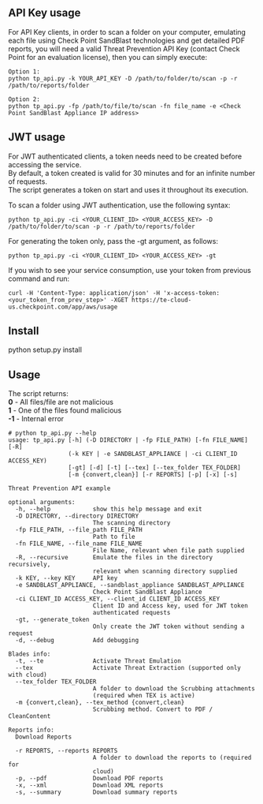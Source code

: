 ## API Key usage

For API Key clients, in order to scan a folder on your computer, emulating each file using Check Point SandBlast technologies and get detailed PDF reports,
you will need a valid Threat Prevention API Key (contact Check Point for an evaluation license), then you can simply execute:

~~~~
Option 1:
python tp_api.py -k YOUR_API_KEY -D /path/to/folder/to/scan -p -r /path/to/reports/folder

Option 2:
python tp_api.py -fp /path/to/file/to/scan -fn file_name -e <Check Point SandBlast Appliance IP address>
~~~~

## JWT usage

For JWT authenticated clients, a token needs need to be created before accessing the service.  
By default, a token created is valid for 30 minutes and for an infinite number of requests.  
The script generates a token on start and uses it throughout its execution.  

To scan a folder using JWT authentication, use the following syntax:

~~~~
python tp_api.py -ci <YOUR_CLIENT_ID> <YOUR_ACCESS_KEY> -D /path/to/folder/to/scan -p -r /path/to/reports/folder
~~~~

For generating the token only, pass the -gt argument, as follows:

~~~~
python tp_api.py -ci <YOUR_CLIENT_ID> <YOUR_ACCESS_KEY> -gt
~~~~

If you wish to see your service consumption, use your token from previous command and run:

~~~~
curl -H 'Content-Type: application/json' -H 'x-access-token: <your_token_from_prev_step>' -XGET https://te-cloud-us.checkpoint.com/app/aws/usage
~~~~

## Install

python setup.py install

## Usage

The script returns:  
**0**  -  All files/file are not malicious  
**1**  -  One of the files found malicious  
**-1** -  Internal error

~~~~
# python tp_api.py --help
usage: tp_api.py [-h] (-D DIRECTORY | -fp FILE_PATH) [-fn FILE_NAME] [-R]
                 (-k KEY | -e SANDBLAST_APPLIANCE | -ci CLIENT_ID ACCESS_KEY)
                 [-gt] [-d] [-t] [--tex] [--tex_folder TEX_FOLDER]
                 [-m {convert,clean}] [-r REPORTS] [-p] [-x] [-s]

Threat Prevention API example

optional arguments:
  -h, --help            show this help message and exit
  -D DIRECTORY, --directory DIRECTORY
                        The scanning directory
  -fp FILE_PATH, --file_path FILE_PATH
                        Path to file
  -fn FILE_NAME, --file_name FILE_NAME
                        File Name, relevant when file path supplied
  -R, --recursive       Emulate the files in the directory recursively,
                        relevant when scanning directory supplied
  -k KEY, --key KEY     API key
  -e SANDBLAST_APPLIANCE, --sandblast_appliance SANDBLAST_APPLIANCE
                        Check Point SandBlast Appliance
  -ci CLIENT_ID ACCESS_KEY, --client_id CLIENT_ID ACCESS_KEY
                        Client ID and Access key, used for JWT token
                        authenticated requests
  -gt, --generate_token
                        Only create the JWT token without sending a request
  -d, --debug           Add debugging

Blades info:
  -t, --te              Activate Threat Emulation
  --tex                 Activate Threat Extraction (supported only with cloud)
  --tex_folder TEX_FOLDER
                        A folder to download the Scrubbing attachments
                        (required when TEX is active)
  -m {convert,clean}, --tex_method {convert,clean}
                        Scrubbing method. Convert to PDF / CleanContent

Reports info:
  Download Reports

  -r REPORTS, --reports REPORTS
                        A folder to download the reports to (required for
                        cloud)
  -p, --pdf             Download PDF reports
  -x, --xml             Download XML reports
  -s, --summary         Download summary reports

~~~~

